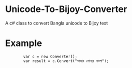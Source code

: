 # Unicode-To-Bijoy-Converter
A c# class to convert Bangla unicode to Bijoy text


# Example
            var c = new Converter();
            var result = c.Convert("আমার সোনার বাংলা");
